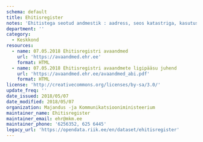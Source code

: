 ```yaml
---
schema: default
title: Ehitisregister
notes: 'Ehitistega seotud andmestik : aadress, seos katastriga, kasutusotstarbed, ruumikuju, sissepääsupunktid, energiamärgi, ehitusloa info, kasutusloa info ja tehnilised andmed.  Ehitisregistri klassifikaatorid.'
department: ''
category:
  - Keskkond
resources:
  - name: 07.05.2018 Ehitisregistri avaandmed
    url: 'https://avaandmed.ehr.ee'
    format: HTML 
  - name: 07.05.2018 Ehitisregistri avaandmete ligipääsu juhend
    url: 'https://avaandmed.ehr.ee/avaandmed_abi.pdf'
    format: HTML
license: 'http://creativecommons.org/licenses/by-sa/3.0/'
update_freq: ''
date_issued: 2018/05/07
date_modified: 2018/05/07
organization: Majandus -ja Kommunikatsiooniministeerium
maintainer_name: Ehitisregister
maintainer_email: ehr@mkm.ee
maintainer_phone: '6256352, 625 6445'
legacy_url: 'https://opendata.riik.ee/en/dataset/ehitisregister'
---
```


